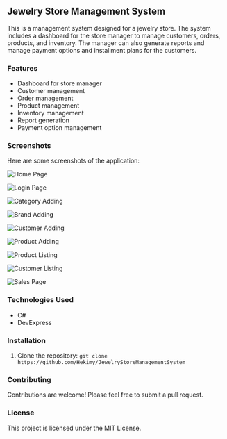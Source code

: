 ## Jewelry Store Management System

This is a management system designed for a jewelry store. The system includes a dashboard for the store manager to manage customers, orders, products, and inventory. The manager can also generate reports and manage payment options and installment plans for the customers.

### Features

- Dashboard for store manager
- Customer management
- Order management
- Product management
- Inventory management
- Report generation
- Payment option management

### Screenshots

Here are some screenshots of the application:

![Home Page](https://user-images.githubusercontent.com/95829445/230301221-b70a5d77-1f53-45e0-b555-f981f371b594.png)

![Login Page](https://user-images.githubusercontent.com/95829445/230301562-d6642b0d-8a2e-46cc-b9a0-d4eb1fd948b5.PNG)

![Category Adding](https://user-images.githubusercontent.com/95829445/230301647-7bac962b-4945-45a7-b295-c3b79d73ad11.png)

![Brand Adding](https://user-images.githubusercontent.com/95829445/230301674-a04f99c3-fedd-411d-8fc4-1e92abcce6b1.png)

![Customer Adding](https://user-images.githubusercontent.com/95829445/230301732-bc93c794-8c61-4d82-b1d6-6e63367d4f50.png)

![Product Adding](https://user-images.githubusercontent.com/95829445/230301788-3b9c70a5-b900-4215-be5f-bb978b076f9e.png)

![Product Listing](https://user-images.githubusercontent.com/95829445/230301824-dfd769b7-00cd-440c-ae6b-f94ce2add599.png)

![Customer Listing](https://user-images.githubusercontent.com/95829445/230301843-36f72b53-911a-41b3-ae25-354ab2d8e295.PNG)

![Sales Page](https://user-images.githubusercontent.com/95829445/230302198-a5b134db-64b8-498d-af7f-623937a2423f.PNG)


### Technologies Used

- C#
- DevExpress

### Installation

1. Clone the repository: `git clone https://github.com/Hekimy/JewelryStoreManagementSystem`

### Contributing

Contributions are welcome! Please feel free to submit a pull request.

### License

This project is licensed under the MIT License.
